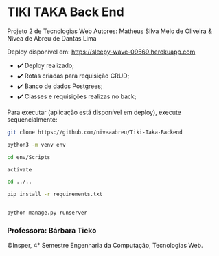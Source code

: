 # TIKI TAKA Back End
Projeto 2 de Tecnologias Web
Autores: Matheus Silva Melo de Oliveira & Nívea de Abreu de Dantas Lima

Deploy disponível em: https://sleepy-wave-09569.herokuapp.com

- :heavy_check_mark: Deploy realizado;
- :heavy_check_mark: Rotas criadas para requisição CRUD;
- :heavy_check_mark: Banco de dados Postgrees;
- :heavy_check_mark: Classes e requisições realizas no back;


Para executar (aplicação está disponível em deploy), execute sequencialmente:
```bash
git clone https://github.com/niveaabreu/Tiki-Taka-Backend

python3 -m venv env

cd env/Scripts 

activate 

cd ../..

pip install -r requirements.txt


python manage.py runserver
```

### Professora: Bárbara Tieko

 ©Insper, 4° Semestre Engenharia da Computação, Tecnologias Web.
